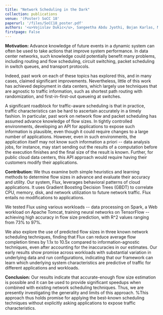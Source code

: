 ```yaml
---
title: "Network Scheduling in the Dark"
collection: publications
venue: '(Poster) SoCC 18'
paperurl: '/files/SoCC18_poster.pdf'
authors: '<u>Vojislav Dukic</u>, Sangeetha Abdu Jyothi, Bojan Karlas, Muhsen Owaida, Ce Zhang, Ankit Singla'
firstpage: False
---
```


<b>Motivation:</b> Advance knowledge of future events in a dynamic system can often be used to take actions that improve system performance. In data center networks, such knowledge could potentially benefit many problems, including routing and flow scheduling, circuit switching, packet scheduling in switch queues, and transport protocols.

Indeed, past work on each of these topics has explored this, and in many cases, claimed significant improvements. Nevertheless, little of this work has achieved deployment in data centers, which largely use techniques that are agnostic to traffic information, such as shortest path routing with randomization, and first-in-first-out queueing at switches.

A significant roadblock for traffic-aware scheduling is that in practice, traffic characteristics can be hard to ascertain accurately in a timely fashion. In particular, past work on network flow and packet scheduling has assumed advance knowledge of flow sizes. In tightly controlled environments, developing an API for applications to expose such information is plausible, even though it could require changes to a large number of applications. However, even in such environments, the application itself may not know such information a priori -- data analysis jobs, for instance, may start sending out the results of a computation before the execution finishes and the final size of the result is known. Further, for public cloud data centers, this API approach would require having their customers modify their applications.

<b>Contribution:</b> We thus examine both simple heuristics and learning methods to determine flow sizes in advance and evaluate their accuracy and utility. Our system, Flux, leverages behavioral patterns of cloud applications. It uses Gradient Boosting Decision Trees (GBDT) to correlate CPU, memory, disk, and network utilization to future network traffic. Flux entails no modifications to applications.

We tested Flux using various workloads -- data processing on Spark, a Web workload on Apache Tomcat, training neural networks on TensorFlow -- achieving high accuracy in flow size prediction, with R^2 values ranging from 73% to 97%.

We also explore the use of predicted flow sizes in three known network scheduling techniques, finding that Flux can reduce average flow completion times by 1.1x to 10.5x compared to information-agnostic techniques, even after accounting for the inaccuracies in our estimates. Our early results show promise across workloads with substantial variation in underlying data and run configurations, indicating that our framework can learn which underlying system characteristics are predictive of traffic for different applications and workloads.

<b>Conclusion:</b> Our results indicate that accurate-enough flow size estimation is possible and it can be used to provide significant speedups when combined with existing network scheduling techniques. Thus, we are presently investigating the generality and limits of this approach. %This approach thus holds promise for applying the best-known scheduling techniques without explicitly asking applications to expose traffic characteristics.
